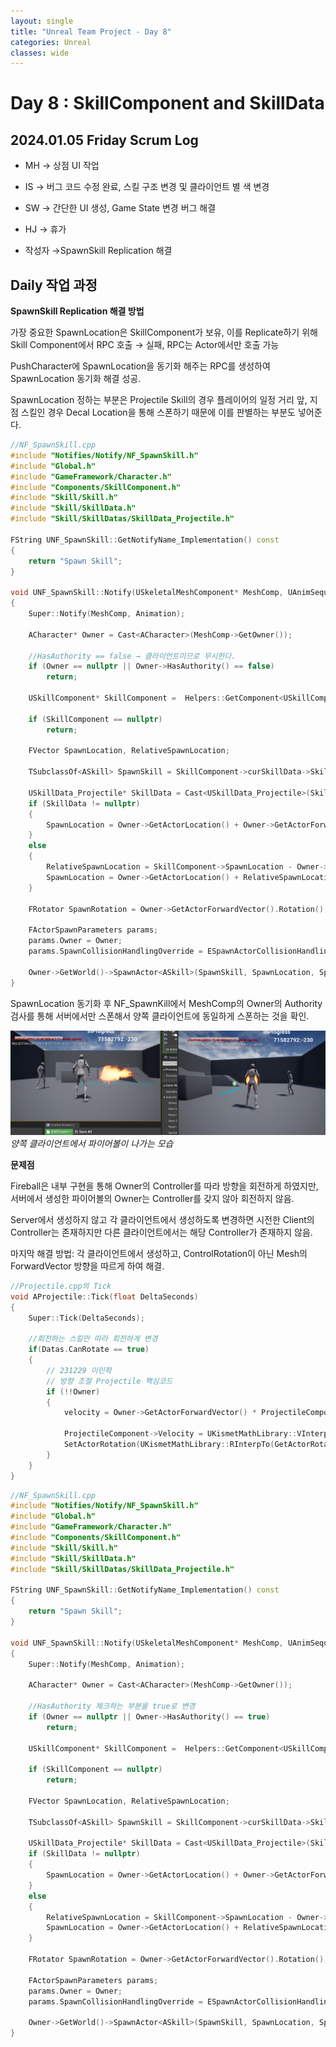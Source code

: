 ```yaml
---
layout: single
title: "Unreal Team Project - Day 8"
categories: Unreal
classes: wide
---
```


# Day 8 : SkillComponent and SkillData

## 2024.01.05 Friday Scrum Log

- MH → 상점 UI 작업

- IS → 버그 코드 수정 완료, 스킬 구조 변경 및 클라이언트 별 색 변경

- SW → 간단한 UI 생성, Game State 변경 버그 해결

- HJ → 휴가

- 작성자 →SpawnSkill Replication 해결

## Daily 작업 과정

**SpawnSkill Replication 해결 방법**

가장 중요한 SpawnLocation은 SkillComponent가 보유, 이를 Replicate하기 위해 Skill Component에서 RPC 호출 → 실패, RPC는 Actor에서만 호출 가능

PushCharacter에 SpawnLocation을 동기화 해주는 RPC를 생성하여 SpawnLocation 동기화 해결 성공.

SpawnLocation 정하는 부분은 Projectile Skill의 경우 플레이어의 일정 거리 앞, 지점 스킬인 경우 Decal Location을 통해 스폰하기 때문에 이를 판별하는 부분도 넣어준다.

```cpp
//NF_SpawnSkill.cpp
#include "Notifies/Notify/NF_SpawnSkill.h"
#include "Global.h"
#include "GameFramework/Character.h"
#include "Components/SkillComponent.h"
#include "Skill/Skill.h"
#include "Skill/SkillData.h"
#include "Skill/SkillDatas/SkillData_Projectile.h"

FString UNF_SpawnSkill::GetNotifyName_Implementation() const
{
	return "Spawn Skill";
}

void UNF_SpawnSkill::Notify(USkeletalMeshComponent* MeshComp, UAnimSequenceBase* Animation)
{
	Super::Notify(MeshComp, Animation);

	ACharacter* Owner = Cast<ACharacter>(MeshComp->GetOwner());

	//HasAuthority == false → 클라이언트이므로 무시한다.
	if (Owner == nullptr || Owner->HasAuthority() == false)
		return;

	USkillComponent* SkillComponent =  Helpers::GetComponent<USkillComponent>(Owner);

	if (SkillComponent == nullptr)
		return;

	FVector SpawnLocation, RelativeSpawnLocation;

	TSubclassOf<ASkill> SpawnSkill = SkillComponent->curSkillData->Skill;

	USkillData_Projectile* SkillData = Cast<USkillData_Projectile>(SkillComponent->curSkillData);
	if (SkillData != nullptr)
	{
		SpawnLocation = Owner->GetActorLocation() + Owner->GetActorForwardVector() * SkillComponent->curSkillData->RelativeDistance;
	}
	else
	{
		RelativeSpawnLocation = SkillComponent->SpawnLocation - Owner->GetActorLocation();
		SpawnLocation = Owner->GetActorLocation() + RelativeSpawnLocation + Owner->GetActorForwardVector() * SkillComponent->curSkillData->RelativeDistance;
	}

	FRotator SpawnRotation = Owner->GetActorForwardVector().Rotation();

	FActorSpawnParameters params;
	params.Owner = Owner;
	params.SpawnCollisionHandlingOverride = ESpawnActorCollisionHandlingMethod::AlwaysSpawn;

	Owner->GetWorld()->SpawnActor<ASkill>(SpawnSkill, SpawnLocation, SpawnRotation, params);
}
```

SpawnLocation 동기화 후 NF_SpawnKill에서 MeshComp의 Owner의 Authority 검사를 통해 서버에서만 스폰해서 양쪽 클라이언트에 동일하게 스폰하는 것을 확인.

![](/assets/images/Unreal/FireballReplication.PNG)
*양쪽 클라이언트에서 파이어볼이 나가는 모습*


**문제점**

Fireball은 내부 구현을 통해 Owner의 Controller를 따라 방향을 회전하게 하였지만, 서버에서 생성한 파이어볼의 Owner는 Controller를 갖지 않아 회전하지 않음.

Server에서 생성하지 않고 각 클라이언트에서 생성하도록 변경하면 시전한 Client의 Controller는 존재하지만 다른 클라이언트에서는 해당 Controller가 존재하지 않음.

마지막 해결 방법: 각 클라이언트에서 생성하고, ControlRotation이 아닌 Mesh의 ForwardVector 방향을 따르게 하여 해결.

```cpp
//Projectile.cpp의 Tick
void AProjectile::Tick(float DeltaSeconds)
{
	Super::Tick(DeltaSeconds);

	//회전하는 스킬만 따라 회전하게 변경
	if(Datas.CanRotate == true)
	{
		// 231229 이민학
		// 방향 조절 Projectile 핵심코드
		if (!!Owner)
		{
			velocity = Owner->GetActorForwardVector() * ProjectileComponent->InitialSpeed;

			ProjectileComponent->Velocity = UKismetMathLibrary::VInterpTo(ProjectileComponent->Velocity, velocity, DeltaSeconds, Datas.InterpSpeed);
			SetActorRotation(UKismetMathLibrary::RInterpTo(GetActorRotation(), rotation, DeltaSeconds, Datas.InterpSpeed));
		}
	}
}
```

```cpp
//NF_SpawnSkill.cpp
#include "Notifies/Notify/NF_SpawnSkill.h"
#include "Global.h"
#include "GameFramework/Character.h"
#include "Components/SkillComponent.h"
#include "Skill/Skill.h"
#include "Skill/SkillData.h"
#include "Skill/SkillDatas/SkillData_Projectile.h"

FString UNF_SpawnSkill::GetNotifyName_Implementation() const
{
	return "Spawn Skill";
}

void UNF_SpawnSkill::Notify(USkeletalMeshComponent* MeshComp, UAnimSequenceBase* Animation)
{
	Super::Notify(MeshComp, Animation);

	ACharacter* Owner = Cast<ACharacter>(MeshComp->GetOwner());

	//HasAuthority 체크하는 부분을 true로 변경
	if (Owner == nullptr || Owner->HasAuthority() == true)
		return;

	USkillComponent* SkillComponent =  Helpers::GetComponent<USkillComponent>(Owner);

	if (SkillComponent == nullptr)
		return;

	FVector SpawnLocation, RelativeSpawnLocation;

	TSubclassOf<ASkill> SpawnSkill = SkillComponent->curSkillData->Skill;

	USkillData_Projectile* SkillData = Cast<USkillData_Projectile>(SkillComponent->curSkillData);
	if (SkillData != nullptr)
	{
		SpawnLocation = Owner->GetActorLocation() + Owner->GetActorForwardVector() * SkillComponent->curSkillData->RelativeDistance;
	}
	else
	{
		RelativeSpawnLocation = SkillComponent->SpawnLocation - Owner->GetActorLocation();
		SpawnLocation = Owner->GetActorLocation() + RelativeSpawnLocation + Owner->GetActorForwardVector() * SkillComponent->curSkillData->RelativeDistance;
	}

	FRotator SpawnRotation = Owner->GetActorForwardVector().Rotation();

	FActorSpawnParameters params;
	params.Owner = Owner;
	params.SpawnCollisionHandlingOverride = ESpawnActorCollisionHandlingMethod::AlwaysSpawn;

	Owner->GetWorld()->SpawnActor<ASkill>(SpawnSkill, SpawnLocation, SpawnRotation, params);
}
```
